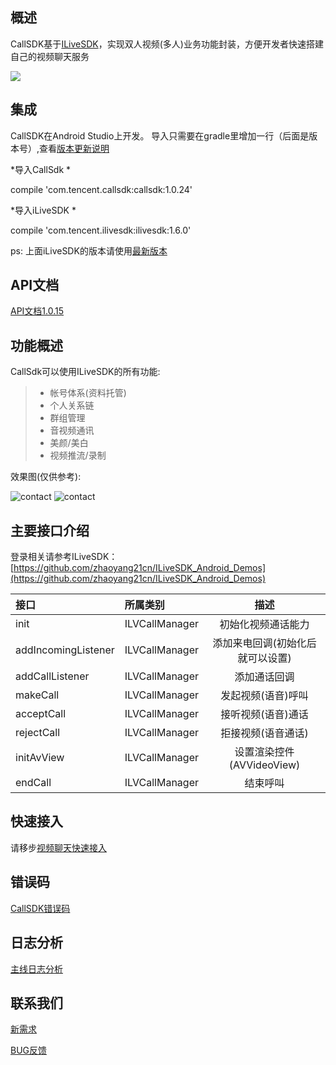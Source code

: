 ## 概述

CallSDK基于[ILiveSDK](https://github.com/zhaoyang21cn/ILiveSDK_Android_Demos)，实现双人视频(多人)业务功能封装，方便开发者快速搭建自己的视频聊天服务

![](https://zhaoyang21cn.github.io/iLiveSDK_Help/readme_img/ilivesdk_construction.png)



## 集成
CallSDK在Android Studio上开发。 导入只需要在gradle里增加一行（后面是版本号）,查看[版本更新说明](./doc/release.md)

*导入CallSdk *

compile 'com.tencent.callsdk:callsdk:1.0.24'

*导入iLiveSDK *

compile 'com.tencent.ilivesdk:ilivesdk:1.6.0'

ps: 上面iLiveSDK的版本请使用[最新版本](https://github.com/zhaoyang21cn/ILiveSDK_Android_Demos)

## API文档
[API文档1.0.15](https://zhaoyang21cn.github.io/iLiveSDK_Help/callsdk/)


## 功能概述

CallSdk可以使用ILiveSDK的所有功能:
>* 帐号体系(资料托管)
>* 个人关系链
>* 群组管理
>* 音视频通讯
>* 美颜/美白
>* 视频推流/录制

效果图(仅供参考):

![contact](https://zhaoyang21cn.github.io/iLiveSDK_Help/readme_img/contact.png)
![contact](https://zhaoyang21cn.github.io/iLiveSDK_Help/readme_img/call.png)

## 主要接口介绍

登录相关请参考ILiveSDK：[https://github.com/zhaoyang21cn/ILiveSDK_Android_Demos](https://github.com/zhaoyang21cn/ILiveSDK_Android_Demos)

接口|所属类别|描述
:--|:--|:--:
init|ILVCallManager|初始化视频通话能力
addIncomingListener|ILVCallManager|添加来电回调(初始化后就可以设置)
addCallListener|ILVCallManager|添加通话回调
makeCall|ILVCallManager|发起视频(语音)呼叫
acceptCall|ILVCallManager|接听视频(语音)通话
rejectCall|ILVCallManager|拒接视频(语音通话)
initAvView|ILVCallManager|设置渲染控件(AVVideoView)
endCall|ILVCallManager|结束呼叫

## 快速接入
请移步[视频聊天快速接入](./doc/helloworld.md)

## 错误码
[CallSDK错误码](./doc/error.md)

## 日志分析
[主线日志分析](./doc/mainlog.md)

## 联系我们
[新需求](https://github.com/zhaoyang21cn/CallSDK_Android_Demo/issues/new)

[BUG反馈](https://github.com/zhaoyang21cn/CallSDK_Android_Demo/issues/new)
